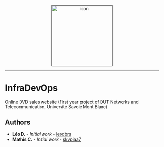<p align="center">
  <a href="" rel="noopener">
 <img width=200px height=200px src="https://i.imgur.com/rYOouJI.png" alt="icon"></a>
</p>

---

# InfraDevOps

Online DVD sales website (First year project of DUT Networks and Telecommunication, Université Savoie Mont Blanc)

## Authors

-   **Léo D.** - _Initial work_ - [leodbrs](https://github.com/leodbrs)
-   **Mathis C.** - _Initial work_ - [skypiaa7](https://github.com/skypiaa7)
